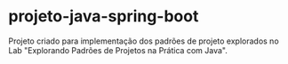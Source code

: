 # projeto-java-spring-boot
 Projeto criado para implementação dos padrões de projeto explorados no Lab "Explorando Padrões de Projetos na Prática com Java".
